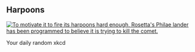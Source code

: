 ## Harpoons
[![To motivate it to fire its harpoons hard enough, Rosetta's Philae lander has been programmed to believe it is trying to kill the comet.](https://imgs.xkcd.com/comics/harpoons.png)](https://xkcd.com/1402/ "To motivate it to fire its harpoons hard enough, Rosetta's Philae lander has been programmed to believe it is trying to kill the comet.")

Your daily random xkcd
